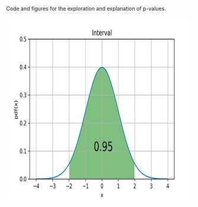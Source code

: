 Code and figures for the exploration and explanation of p-values. 

<center><img src="./images/pdf_x_95.png" width="550" height="500"/></center>
